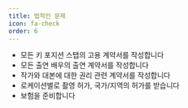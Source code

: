 ```yaml
---
title: 법적인 문제
icon: fa-check
order: 6
---
```

- 모든 키 포지션 스탭의 고용 계약서를 작성합니다
- 모든 출연 배우의 출연 계약서를 작성합니다
- 작가와 대본에 대한 권리 관련 계약서를 작성합니다
- 로케이션별로 촬영 허가, 국가/지역의 허가를 받습니다
- 보험을 준비합니다